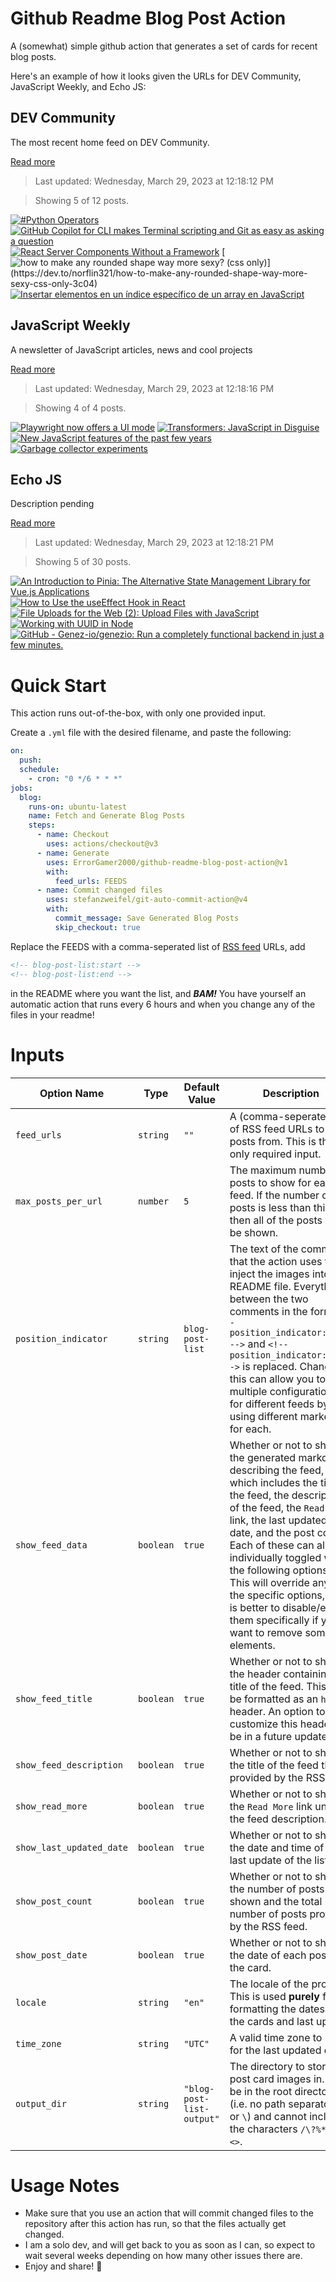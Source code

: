 # Github Readme Blog Post Action

A (somewhat) simple github action that generates a set of cards for recent blog posts.

Here's an example of how it looks given the URLs for DEV Community, JavaScript Weekly, and Echo JS:

<!-- post-list:start -->
## DEV Community

The most recent home feed on DEV Community.

[Read more](https://dev.to)
> Last updated: Wednesday, March 29, 2023 at 12:18:12 PM

> Showing 5 of 12 posts.

[![#Python Operators](https://raw.githubusercontent.com/ErrorGamer2000/github-readme-blog-post-action/main/generated_files/DEV_Community/_Python_Operators.svg)](https://dev.to/saidaim0001/python-operators-194o)
[![GitHub Copilot for CLI makes Terminal scripting and Git as easy as asking a question](https://raw.githubusercontent.com/ErrorGamer2000/github-readme-blog-post-action/main/generated_files/DEV_Community/GitHub_Copilot_for_CLI_makes_Terminal_scripting_and_Git_as_easy_as_asking_a_question.svg)](https://dev.to/codepo8/github-copilot-for-cli-makes-terminal-scripting-and-git-as-easy-as-asking-a-question-3m81)
[![React Server Components Without a Framework](https://raw.githubusercontent.com/ErrorGamer2000/github-readme-blog-post-action/main/generated_files/DEV_Community/React_Server_Components_Without_a_Framework.svg)](https://dev.to/shiftyp/react-server-components-without-a-framework-2jpf)
[![how to make any rounded shape way more sexy? (css only)](https://raw.githubusercontent.com/ErrorGamer2000/github-readme-blog-post-action/main/generated_files/DEV_Community/how_to_make_any_rounded_shape_way_more_sexy__(css_only).svg)](https://dev.to/norflin321/how-to-make-any-rounded-shape-way-more-sexy-css-only-3c04)
[![Insertar elementos en un índice específico de un array en JavaScript](https://raw.githubusercontent.com/ErrorGamer2000/github-readme-blog-post-action/main/generated_files/DEV_Community/Insertar_elementos_en_un_índice_específico_de_un_array_en_JavaScript.svg)](https://dev.to/asjordi/insertar-elementos-en-un-indice-especifico-de-un-array-en-javascript-3j1n)


## JavaScript Weekly

A newsletter of JavaScript articles, news and cool projects

[Read more](https://javascriptweekly.com/)
> Last updated: Wednesday, March 29, 2023 at 12:18:16 PM

> Showing 4 of 4 posts.

[![Playwright now offers a UI mode](https://raw.githubusercontent.com/ErrorGamer2000/github-readme-blog-post-action/main/generated_files/JavaScript_Weekly/Playwright_now_offers_a_UI_mode.svg)](https://javascriptweekly.com/issues/631)
[![Transformers: JavaScript in Disguise](https://raw.githubusercontent.com/ErrorGamer2000/github-readme-blog-post-action/main/generated_files/JavaScript_Weekly/Transformers__JavaScript_in_Disguise.svg)](https://javascriptweekly.com/issues/630)
[![New JavaScript features of the past few years](https://raw.githubusercontent.com/ErrorGamer2000/github-readme-blog-post-action/main/generated_files/JavaScript_Weekly/New_JavaScript_features_of_the_past_few_years.svg)](https://javascriptweekly.com/issues/629)
[![Garbage collector experiments](https://raw.githubusercontent.com/ErrorGamer2000/github-readme-blog-post-action/main/generated_files/JavaScript_Weekly/Garbage_collector_experiments.svg)](https://javascriptweekly.com/issues/628)


## Echo JS

Description pending

[Read more](
http://www.echojs.com
)
> Last updated: Wednesday, March 29, 2023 at 12:18:21 PM

> Showing 5 of 30 posts.

[![
An Introduction to Pinia: The Alternative State Management Library for Vue.js Applications
](https://raw.githubusercontent.com/ErrorGamer2000/github-readme-blog-post-action/main/generated_files/_Echo_JS_/_An_Introduction_to_Pinia__The_Alternative_State_Management_Library_for_Vue.js_Applications_.svg)](
https://goo.su/bi70g
)
[![How to Use the useEffect Hook in React](https://raw.githubusercontent.com/ErrorGamer2000/github-readme-blog-post-action/main/generated_files/_Echo_JS_/How_to_Use_the_useEffect_Hook_in_React.svg)](https://dskcode.com/how-to-use-the-useeffect-hook-in-react)
[![File Uploads for the Web (2): Upload Files with JavaScript](https://raw.githubusercontent.com/ErrorGamer2000/github-readme-blog-post-action/main/generated_files/_Echo_JS_/File_Uploads_for_the_Web_(2)__Upload_Files_with_JavaScript.svg)](https://austingil.com/upload-files-with-javascript/)
[![Working with UUID in Node](https://raw.githubusercontent.com/ErrorGamer2000/github-readme-blog-post-action/main/generated_files/_Echo_JS_/Working_with_UUID_in_Node.svg)](
https://masteringjs.io/tutorials/node/uuid
)
[![GitHub - Genez-io/genezio: Run a completely functional backend in just a few minutes.](https://raw.githubusercontent.com/ErrorGamer2000/github-readme-blog-post-action/main/generated_files/_Echo_JS_/GitHub_-_Genez-io_genezio__Run_a_completely_functional_backend_in_just_a_few_minutes..svg)](https://github.com/Genez-io/genezio)


<!-- post-list:end -->

# Quick Start

This action runs out-of-the-box, with only one provided input.

Create a `.yml` file with the desired filename, and paste the following:

```yml
on:
  push:
  schedule:
    - cron: "0 */6 * * *"
jobs:
  blog:
    runs-on: ubuntu-latest
    name: Fetch and Generate Blog Posts
    steps:
      - name: Checkout
        uses: actions/checkout@v3
      - name: Generate
        uses: ErrorGamer2000/github-readme-blog-post-action@v1
        with:
          feed_urls: FEEDS
      - name: Commit changed files
        uses: stefanzweifel/git-auto-commit-action@v4
        with:
          commit_message: Save Generated Blog Posts
          skip_checkout: true
```

Replace the FEEDS with a comma-seperated list of [RSS feed](https://rss.com/blog/how-do-rss-feeds-work/) URLs, add

```md
<!-- blog-post-list:start -->
<!-- blog-post-list:end -->
```

in the README where you want the list, and **_BAM!_** You have yourself an automatic action that runs every 6 hours and when you change any of the files in your readme!

# Inputs

<table>
  <thead>
    <tr>
      <th>Option Name</th>
      <th>Type</th>
      <th>Default Value</th>
      <th>Description</th>
    </tr>
  </thead>
  <tbody>
    <tr>
      <td><code>feed_urls</code></td>
      <td><code>string</code></td>
      <td><code>""</code></td>
      <td>A (comma-seperated) list of RSS feed URLs to load posts from. This is the only required input.</td>
    </tr>
    <tr>
      <td><code>max_posts_per_url</code></td>
      <td><code>number</code></td>
      <td><code>5</code></td>
      <td>The maximum number of posts to show for each feed. If the number of posts is less than this, then all of the posts will be shown.</td>
    </tr>
    <tr>
      <td><code>position_indicator</code></td>
      <td><code>string</code></td>
      <td><code>blog-post-list</code></td>
      <td>The text of the comments that the action uses to inject the images into the README file. Everything between the two comments in the form <code>&lt;!-- position_indicator:start --&gt;</code> and <code>&lt;!-- position_indicator:end --&gt;</code> is replaced. Changing this can allow you to use multiple configurations for different feeds by using different markers for each.</td>
    </tr>
    <tr>
      <td><code>show_feed_data</code></td>
      <td><code>boolean</code></td>
      <td><code>true</code></td>
      <td>Whether or not to show the generated markdown describing the feed, which includes the title of the feed, the description of the feed, the <code>Read More</code> link, the last updated date, and the post count. Each of these can also be individually toggled with the following options. This will override any of the specific options, so it is better to disable/enable them specifically if you want to remove some elements.</td>
    </tr>
    <tr>
      <td><code>show_feed_title</code></td>
      <td><code>boolean</code></td>
      <td><code>true</code></td>
      <td>Whether or not to show the header containing the title of the feed. This will be formatted as an <code>h2</code> header. An option to customize this header will be in a future update.</td>
    </tr>
    <tr>
      <td><code>show_feed_description</code></td>
      <td><code>boolean</code></td>
      <td><code>true</code></td>
      <td>Whether or not to show the title of the feed that is provided by the RSS feed.</td>
    </tr>
    <tr>
      <td><code>show_read_more</code></td>
      <td><code>boolean</code></td>
      <td><code>true</code></td>
      <td>Whether or not to show the <code>Read More</code> link under the feed description.</td>
    </tr>
    <tr>
      <td><code>show_last_updated_date</code></td>
      <td><code>boolean</code></td>
      <td><code>true</code></td>
      <td>Whether or not to show the date and time of the last update of the list.</td>
    </tr>
    <tr>
      <td><code>show_post_count</code></td>
      <td><code>boolean</code></td>
      <td><code>true</code></td>
      <td>Whether or not to show the number of posts shown and the total number of posts provided by the RSS feed.</td>
    </tr>
    <tr>
      <td><code>show_post_date</code></td>
      <td><code>boolean</code></td>
      <td><code>true</code></td>
      <td>Whether or not to show the date of each post on the card.</td>
    </tr>
    <tr>
      <td><code>locale</code></td>
      <td><code>string</code></td>
      <td><code>"en"</code></td>
      <td>The locale of the project. This is used <strong>purely</strong> for formatting the dates of the cards and last update.</td>
    </tr>
    <tr>
      <td><code>time_zone</code></td>
      <td><code>string</code></td>
      <td><code>"UTC"</code></td>
      <td>A valid time zone to use for the last updated date.</td>
    </tr>
    <tr>
      <td><code>output_dir</code></td>
      <td><code>string</code></td>
      <td><code>"blog-post-list-output"</code></td>
      <td>The directory to store the post card images in. Must be in the root directory (i.e. no path separators <code>/</code> or <code>\</code>) and cannot include the characters <code>/\?%*:|"&lt;&gt;</code>.</td>
    </tr>
<!--
    <tr>
      <td><code></code></td>
      <td><cde></cde></td>
      <td><code></code></td>
      <td></td>
    </tr>
-->
  </tbody>
</table>

# Usage Notes

- Make sure that you use an action that will commit changed files to the repository after this action has run, so that the files actually get changed.
- I am a solo dev, and will get back to you as soon as I can, so expect to wait several weeks depending on how many other issues there are.
- Enjoy and share! 🤗
